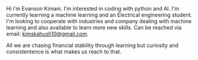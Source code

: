 Hi i'm Evanson Kimani. 
I'm interested in coding with python and AI. 
I'm currently learning a machine learning and an Electrical engineering student. 
I'm looking to cooperate with industries and company dealing with machine learning and also available to learn more new skills. 
Can be reached via email: kimskahush10@gmail.com. 

All we are chasing financial stability through learning but curiosity and consistentence is what makes us reach to that.

<!---
Evans200png/Evans200png is a ✨ special ✨ repository because its `README.md` (this file) appears on your GitHub profile.
You can click the Preview link to take a look at your changes.
--->
